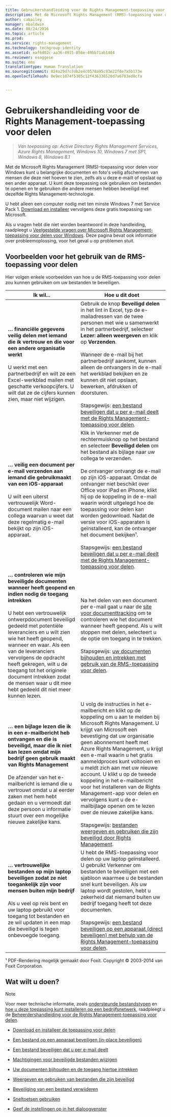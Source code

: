 ```yaml
---
title: Gebruikershandleiding voor de Rights Management-toepassing voor delen | Azure RMS
description: Met de Microsoft Rights Management (RMS)-toepassing voor delen voor Windows kunt u belangrijke documenten en foto's veilig afschermen van mensen die deze niet hoeven te zien, zelfs als u deze e-mailt of opslaat op een ander apparaat. U kunt deze toepassing ook gebruiken om bestanden te openen en te gebruiken die andere mensen hebben beveiligd met dezelfde Rights Management-technologie.
author: cabailey
manager: mbaldwin
ms.date: 08/24/2016
ms.topic: article
ms.prod: 
ms.service: rights-management
ms.technology: techgroup-identity
ms.assetid: eaf6d02c-aa36-4915-856e-49bb71ab1484
ms.reviewer: esaggese
ms.suite: ems
translationtype: Human Translation
ms.sourcegitcommit: 024a29d7c7db2e4c0578a95c93e22f8e7a5b173e
ms.openlocfilehash: 0e9ec1074f5305c12f436336520d7a6703ed0cfa


---
```


# Gebruikershandleiding voor de Rights Management-toepassing voor delen

>*Van toepassing op: Active Directory Rights Management Services, Azure Rights Management, Windows 10, Windows 7 met SP1, Windows 8, Windows 8.1*

Met de Microsoft Rights Management (RMS)-toepassing voor delen voor Windows kunt u belangrijke documenten en foto's veilig afschermen van mensen die deze niet hoeven te zien, zelfs als u deze e-mailt of opslaat op een ander apparaat. U kunt deze toepassing ook gebruiken om bestanden te openen en te gebruiken die andere mensen hebben beveiligd met dezelfde Rights Management-technologie.

U hebt alleen een computer nodig met ten minste Windows 7 met Service Pack 1. [Download en installeer](http://go.microsoft.com/fwlink/?LinkId=303970) vervolgens deze gratis toepassing van Microsoft.

Als u vragen hebt die niet worden beantwoord in deze handleiding, raadpleegt u [Veelgestelde vragen over Microsoft Rights Management-toepassing voor delen voor Windows](http://go.microsoft.com/fwlink/?LinkId=303971). Deze pagina bevat ook informatie over probleemoplossing, voor het geval u op problemen stuit.

## Voorbeelden voor het gebruik van de RMS-toepassing voor delen
Hier volgen enkele voorbeelden van hoe u de RMS-toepassing voor delen zou kunnen gebruiken om uw bestanden te beveiligen.

|Ik wil...|Hoe u dit doet|
|----------------|------------------|
|**… financiële gegevens veilig delen met iemand die ik vertrouw en die voor een andere organisatie werkt**<br /><br />U werkt met een partnerbedrijf en wilt ze een Excel-werkblad mailen met geschatte verkoopcijfers. U wilt dat ze de cijfers kunnen zien, maar niet wijzigen.|Gebruik de knop **Beveiligd delen** in het lint in Excel, typ de e-mailadressen van de twee personen met wie u samenwerkt in het partnerbedrijf, selecteer **Lezer: alleen weergeven** en klik op **Verzenden**.<br /><br />Wanneer de e-mail bij het partnerbedrijf aankomt, kunnen alleen de ontvangers in de e-mail het werkblad bekijken en ze kunnen dit niet opslaan, bewerken, afdrukken of doorsturen.<br /><br />Stapsgewijs: [een bestand beveiligen dat u per e-mail deelt met de Rights Management-toepassing voor delen](sharing-app-protect-by-email.md).|
|**… veilig een document per e-mail verzenden aan iemand die gebruikmaakt van een iOS-apparaat**<br /><br />U wilt een uiterst vertrouwelijk Word-document mailen naar een collega waarvan u weet dat deze regelmatig e-mail bekijkt op zijn iOS-apparaat.|Klik in Verkenner met de rechtermuisknop op het bestand en selecteer **Beveiligd delen** om het bestand als bijlage naar uw collega te verzenden.<br /><br />De ontvanger ontvangt de e-mail op zijn iOS-apparaat. Omdat de ontvanger niet beschikt over Office voor iPad en iPhone, klikt hij op de koppeling in de e-mail waarin wordt uitgelegd hoe de toepassing voor delen kan worden gedownload. Nadat de versie voor iOS-apparaten is geïnstalleerd, kan de ontvanger het document bekijken¹.<br /><br />Stapsgewijs: [een bestand beveiligen dat u per e-mail deelt met de Rights Management-toepassing voor delen](sharing-app-protect-by-email.md).|
|**… controleren wie mijn beveiligde documenten wanneer heeft geopend en indien nodig de toegang intrekken**<br /><br />U hebt een vertrouwelijk ontwerpdocument beveiligd gedeeld met potentiële leveranciers en u wilt zien wie het heeft geopend, wanneer en waar. Als een van de leveranciers vervolgens de opdracht heeft gekregen, wilt u de toegang tot het originele document intrekken zodat de mensen waar u dit mee hebt gedeeld dit niet meer kunnen lezen.|Na het delen van een document per e-mail gaat u naar de [site voor documenttracking](http://go.microsoft.com/fwlink/?LinkId=529562) om te controleren wie het document wanneer heeft geopend. Als u wilt stoppen met delen, selecteert u de optie om toegang in te trekken.<br /><br />Stapsgewijs: [uw documenten bijhouden en intrekken met gebruik van de RMS-toepassing voor delen](sharing-app-track-revoke.md).|
|**… een bijlage lezen die ik in een e-mailbericht heb ontvangen en die is beveiligd, maar die ik niet kan lezen omdat mijn bedrijf geen gebruik maakt van Rights Management**<br /><br />De afzender van het e-mailbericht is iemand die u vertrouwt omdat u al eerder zaken met hem hebt gedaan en u vermoedt dat deze persoon u informatie stuurt over een mogelijke nieuwe zakelijke kans.|U volg de instructies in het e-mailbericht en klikt op de koppeling om u aan te melden bij Microsoft Rights Management. U krijgt van Microsoft een bevestiging dat uw organisatie geen abonnement heeft met Azure Rights Management, u krijgt een e-mail waarin u het gratis aanmeldproces kunt voltooien en u meldt zich aan met uw nieuwe account. U klikt u op de tweede koppeling in het e-mailbericht voor het installeren van de Rights Management-app voor delen en vervolgens kunt u de e-mailbijlage openen om te lezen over de nieuwe zakelijke kans.<br /><br />Stapsgewijs: [bestanden weergeven en gebruiken die zijn beveiligd door Rights Management](sharing-app-view-use-files.md).|
|**… vertrouwelijke bestanden op mijn laptop beveiligen zodat ze niet toegankelijk zijn voor mensen buiten mijn bedrijf**<br /><br />Als u veel op reis bent en uw laptop gebruikt voor toegang tot bestanden en ze wil updaten in een map die beveiligd is tegen onbevoegde toegang.|U hebt de RMS-toepassing voor delen op uw laptop geïnstalleerd. U gebruikt Verkenner om bestanden te beveiligen met een sjabloon waarmee u de bestanden snel kunt beveiligen. Als uw laptop wordt gestolen, hebt u zekerheid dat niemand buiten uw bedrijf toegang heeft tot deze documenten.<br /><br />Stapsgewijs: [een bestand beveiligen op een apparaat &#40;direct beveiligen&#41; met behulp van de Rights Management-toepassing voor delen](sharing-app-protect-in-place.md).|
¹ PDF-Rendering mogelijk gemaakt door Foxit. Copyright © 2003-2014 van Foxit Corporation.

## Wat wilt u doen?
> [!NOTE]
> Voor meer technische informatie, zoals [ondersteunde bestandstypen](sharing-app-admin-guide-technical.md#supported-file-types-and-file-name-extensions) en [hoe u deze toepassing kunt installeren op een bedrijfsnetwerk](sharing-app-admin-guide.md#automatic-deployment-for-the-microsoft-rights-management-sharing-application), raadpleegt u de [Beheerdershandleiding voor de Rights Management-toepassing voor delen](sharing-app-admin-guide.md).

- [Download en installeer de toepassing voor delen](install-sharing-app.md)

- [Een bestand op een apparaat beveiligen (in-place beveiligen)](sharing-app-protect-in-place.md)

- [Een bestand beveiligen dat u per e-mail deelt](sharing-app-protect-by-email.md)

- [Machtigingen voor beveiligde bestanden wijzigen](sharing-app-reprotect-files.md)

- [Uw documenten bijhouden en de toegang hiertoe intrekken](sharing-app-track-revoke.md)

- [Weergeven en gebruiken van bestanden die zijn beveiligd](sharing-app-view-use-files.md)

- [Beveiliging van een bestand verwijderen](sharing-app-remove-protection.md)

- [Sneltoetsen gebruiken](sharing-app-keyboard-shortcuts.md)

- [Geef de instellingen op in het dialoogvenster](sharing-app-dialog-box.md)






<!--HONumber=Aug16_HO4-->


